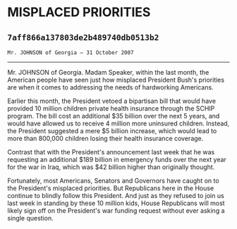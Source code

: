 # MISPLACED PRIORITIES
## `7aff866a137803de2b489740db0513b2`
`Mr. JOHNSON of Georgia — 31 October 2007`

---


Mr. JOHNSON of Georgia. Madam Speaker, within the last month, the 
American people have seen just how misplaced President Bush's 
priorities are when it comes to addressing the needs of hardworking 
Americans.

Earlier this month, the President vetoed a bipartisan bill that would 
have provided 10 million children private health insurance through the 
SCHIP program. The bill cost an additional $35 billion over the next 5 
years, and would have allowed us to receive 4 million more uninsured 
children. Instead, the President suggested a mere $5 billion increase, 
which would lead to more than 800,000 children losing their health 
insurance coverage.

Contrast that with the President's announcement last week that he was 
requesting an additional $189 billion in emergency funds over the next 
year for the war in Iraq, which was $42 billion higher than originally 
thought.

Fortunately, most Americans, Senators and Governors have caught on to 
the President's misplaced priorities. But Republicans here in the House 
continue to blindly follow this President. And just as they refused to 
join us last week in standing by these 10 million kids, House 
Republicans will most likely sign off on the President's war funding 
request without ever asking a single question.
